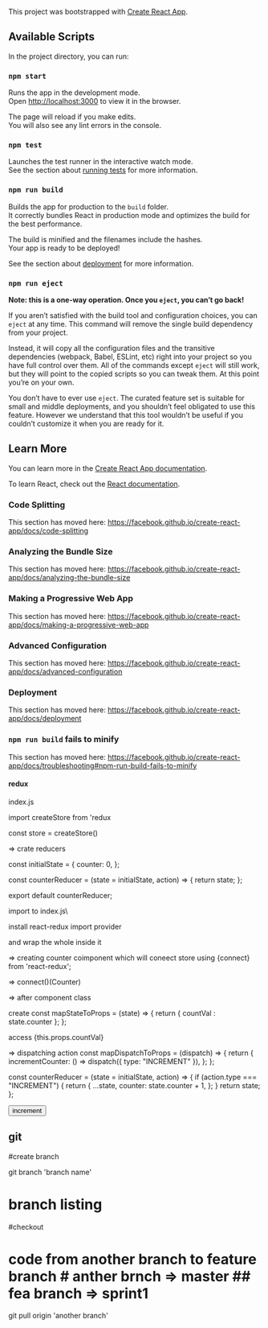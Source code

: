 This project was bootstrapped with [Create React App](https://github.com/facebook/create-react-app).

## Available Scripts

In the project directory, you can run:

### `npm start`

Runs the app in the development mode.<br />
Open [http://localhost:3000](http://localhost:3000) to view it in the browser.

The page will reload if you make edits.<br />
You will also see any lint errors in the console.

### `npm test`

Launches the test runner in the interactive watch mode.<br />
See the section about [running tests](https://facebook.github.io/create-react-app/docs/running-tests) for more information.

### `npm run build`

Builds the app for production to the `build` folder.<br />
It correctly bundles React in production mode and optimizes the build for the best performance.

The build is minified and the filenames include the hashes.<br />
Your app is ready to be deployed!

See the section about [deployment](https://facebook.github.io/create-react-app/docs/deployment) for more information.

### `npm run eject`

**Note: this is a one-way operation. Once you `eject`, you can’t go back!**

If you aren’t satisfied with the build tool and configuration choices, you can `eject` at any time. This command will remove the single build dependency from your project.

Instead, it will copy all the configuration files and the transitive dependencies (webpack, Babel, ESLint, etc) right into your project so you have full control over them. All of the commands except `eject` will still work, but they will point to the copied scripts so you can tweak them. At this point you’re on your own.

You don’t have to ever use `eject`. The curated feature set is suitable for small and middle deployments, and you shouldn’t feel obligated to use this feature. However we understand that this tool wouldn’t be useful if you couldn’t customize it when you are ready for it.

## Learn More

You can learn more in the [Create React App documentation](https://facebook.github.io/create-react-app/docs/getting-started).

To learn React, check out the [React documentation](https://reactjs.org/).

### Code Splitting

This section has moved here: https://facebook.github.io/create-react-app/docs/code-splitting

### Analyzing the Bundle Size

This section has moved here: https://facebook.github.io/create-react-app/docs/analyzing-the-bundle-size

### Making a Progressive Web App

This section has moved here: https://facebook.github.io/create-react-app/docs/making-a-progressive-web-app

### Advanced Configuration

This section has moved here: https://facebook.github.io/create-react-app/docs/advanced-configuration

### Deployment

This section has moved here: https://facebook.github.io/create-react-app/docs/deployment

### `npm run build` fails to minify

This section has moved here: https://facebook.github.io/create-react-app/docs/troubleshooting#npm-run-build-fails-to-minify

#### redux

index.js

import createStore from 'redux

const store = createStore()

=> crate reducers

const initialState = {
counter: 0,
};

const counterReducer = (state = initialState, action) => {
return state;
};

export default counterReducer;

import to index.js\

install react-redux
import provider

and wrap the whole inside it

=> creating counter coimponent which will coneect store using {connect} from 'react-redux';

=> connect()(Counter)

=> after component class

create
const mapStateToProps = (state) => {
return {
countVal : state.counter
};
};

access {this.props.countVal}

=> dispatching action
const mapDispatchToProps = (dispatch) => {
return {
incrementCounter: () => dispatch({ type: "INCREMENT" }),
};
};

const counterReducer = (state = initialState, action) => {
if (action.type === "INCREMENT") {
return {
...state,
counter: state.counter + 1,
};
}
return state;
};

<button onClick={this.props.incrementCounter}>increment</button>

## git

#create branch

git branch 'branch name'

# branch listing

#checkout

# code from another branch to feature branch # anther brnch => master ## fea branch => sprint1

git pull origin 'another branch'
